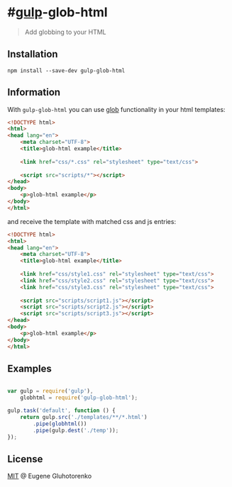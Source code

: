 #[gulp](https://github.com/wearefractal/gulp)-glob-html
==============

> Add globbing to your HTML

## Installation

```
npm install --save-dev gulp-glob-html
```
## Information

With `gulp-glob-html` you can use [glob](https://github.com/isaacs/node-glob) functionality in your html templates:
```html
<!DOCTYPE html>
<html>
<head lang="en">
    <meta charset="UTF-8">
    <title>glob-html example</title>
    
    <link href="css/*.css" rel="stylesheet" type="text/css">
    	
    <script src="scripts/*"></script>
</head>
<body>
    <p>glob-html example</p>
</body>
</html>
```

and receive the template with matched css and js entries:
```html
<!DOCTYPE html>
<html>
<head lang="en">
    <meta charset="UTF-8">
    <title>glob-html example</title>
    
    <link href="css/style1.css" rel="stylesheet" type="text/css">
    <link href="css/style2.css" rel="stylesheet" type="text/css">
    <link href="css/style3.css" rel="stylesheet" type="text/css">
    	
    <script src="scripts/script1.js"></script>
    <script src="scripts/script2.js"></script>
    <script src="scripts/script3.js"></script>
</head>
<body>
    <p>glob-html example</p>
</body>
</html>
```

## Examples

```js

var gulp = require('gulp'),
    globhtml = require('gulp-glob-html');

gulp.task('default', function () {
    return gulp.src('./templates/**/*.html')
        .pipe(globhtml())
        .pipe(gulp.dest('./temp'));
});
```

## License

[MIT](http://en.wikipedia.org/wiki/MIT_License) @ Eugene Gluhotorenko
